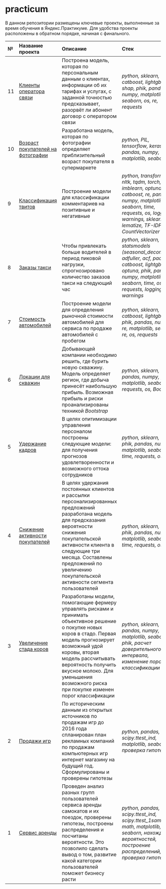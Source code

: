 # practicum

В данном репозитории размещены ключевые проекты, выполненные за время обучения в Яндекс.Практикуме. Для удобства проекты расположены в обратном порядке, начиная с финального.

|№| Название проекта | Описание | Стек | Используемые модели |
|:---| :---------------------- | :---------------------- | :---------------------- | :------------------- |
|11| [Клиенты оператора связи](11_telecom_operator_customers_final_project) | Построена модель, которая по персональным данным о клиентах, информации об их тарифах и услугах, с заданной точностью предсказывает, разорвёт ли абонент договор с оператором связи  | *python, sklearn, catboost, lightgbm, shap, phik, pandas, numpy, matplotlib, seaborn, os, re, requests* | LogisticRegression, SVC, DecisionTreeClassifier, KNeighborsClassifier, CatBoostClassifier, LGBMClassifier |
|10| [Возраст покупателей на фотографии](10_age_in_the_photo) | Разработана модель, которая по фотографии определяет приблизительный возраст покупателя в супермаркете | *python, PIL, tensorflow, keras, pandas, numpy, matplotlib, seaborn, os* | сеть на основе RESNET50 |
|9| [Классификация твитов](09_classification_of_tweets) | Построение модели для классификации комментариев на позитивные и негативные | *python, transformers, nltk, tqdm, torch, imblearn, optuna, catboost, re, pandas, numpy, matplotlib, seaborn, time, requests, os, logging, warnings, sklearn, lematize,  TF-IDF, CountVectorizer* | BERT, LogisticRegression, DecisionTreeClassifier, CatBoostClassifier |
|8| [Заказы такси](08_taxi_order_forecasting) | Чтобы привлекать больше водителей в период пиковой нагрузки, спрогнозировано количество заказов такси на следующий час | *python, sklearn, statsmodels (seasonal_decompose, adfuller, acf, pacf), catboost, lightgbm, optuna, phik, pandas, numpy, matplotlib, seaborn, time, os, requests, logging, warnings* | LinearRegressor, KNeighborsRegressor, CatBoostRegressor, LGBMRegressor, DummyRegressor |
|7| [Стоимость автомобилей](07_the_cost_of_cars) | Построение модели для определения рыночной стоимости автомобилей для сервиса по продаже автомобилей с пробегом | *python, sklearn, catboost, lightgbm, phik, pandas, numpy, re, matplotlib, seaborn, re, os, requests* | DecisionTreeRegressor(), KNeighborsRegressor, CatBoostRegressor, LGBMRegressor, DummyRegressor |
|6| [Локации для скважин](06_location_for_wells) | Добывающей компании необходимо решить, где бурить новую скважину. Модель определяет регион, где добыча принесёт наибольшую прибыль. Возможная прибыль и риски проанализированы техникой *Bootstrap* | *python, sklearn, scipy, pandas, numpy,  phik, matplotlib, seaborn, requests, os, Bootstrap* | LinearRegression, DummyRegressor |
|5| [Удержание кадров](05_employee_satisfaction_composite_project_2) | В целях опитимизации управления персоналом построены следующие модели: для получения прогнозов удовлетворенности и возможного оттока сотрудников | *python, sklearn, shap, phik,  pandas, numpy, matplotlib, seaborn, time, requests, os* | LinearRegression, DecisionTreeRegressor, DummyRegressor, LogisticRegression, SVC, KNeighborsClassifier, DecisionTreeClassifier, DummyClassifier |
|4| [Снижение активности покупателей](04_decrease_in_customer_activity) | В целях удержания постоянных клиентов и рассылки персонализированных предложений разработана модель для предсказания вероятности снижения покупательской активности клиента в следующие три месяца. Составлены предложений по увеличению покупательской активности сегмента пользователей | *python, sklearn, shap, phik,  pandas, numpy, matplotlib, seaborn, time, requests, os* | LogisticRegression, SVC, KNeighborsClassifier, DecisionTreeClassifier, DummyClassifier |
|3| [Увеличение стада коров](03_yield_of_cows) | Разработаны модели, помогающие фермеру управлять рисками и принимать объективное решение о покупке новых коров в стадо. Первая модель прогнозирует возможный удой коровы, вторая модель рассчитывать вероятность получить вкусное молоко. Для уменьшения возможного риска при покупке изменен порог классификации | *python, sklearn, pandas, numpy, scipy, matplotlib, seaborn, phik, расчет доверительного интервала, изменение порога классификации* | LinearRegression, LogisticRegression |
|2| [Продажи игр](02_sale_of_computer_games_composite_project_1) | По историческим данным из открытых источников по продажам игр до 2016 года спланирован план рекламных компаний по продажам компьютерных игр интернет магазину на будущий год. Сформулированы и проверены гипотезы | *python, pandas, scipy.ttest_ind, matplotlib, seaborn, проверка гипотез* | - |
|1| [Сервис аренды](01_scooter_rental) | Проведен анализ разных групп пользователей сервиса аренды самокатов и их поездок, проверены гипотезы, построены распределения и посчитаны вероятности. Это позволило сделать вывод о том, развитие какой категории пользователей поможет бизнесу расти  | *python, pandas, scipy.ttest_ind, scipy.ttest_1samp, math, matplotlib, seaborn, нахождение вероятностей, построение распределений, проверка гипотез* | - |